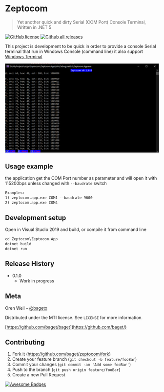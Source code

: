 # Zeptocom
> Yet another quick and dirty Serial (COM Port) Console Terminal, Written in .NET 5

[![GitHub license](https://img.shields.io/github/license/Naereen/StrapDown.js.svg)](https://github.com/baget/zeptocom/blob/master/LICENSE)
[![Github all releases](https://img.shields.io/github/downloads/Naereen/StrapDown.js/total.svg)](https://GitHub.com/baget/zeptocom/releases/)

This project is development to be quick in order to provide a console Serial terminal that run in Windows Console (command line)
it also support [Windows Terminal](https://github.com/microsoft/terminal)

![](img/screenshot1.png)

## Usage example

the application get the COM Port number as parameter and will open it with 115200bps unless changed with ```--baudrate``` switch

``` 
Examples:
1) zeptocom.app.exe COM1 --baudrate 9600
2) zeptocom.app.exe COM4
```

## Development setup

Open in Visual Studio 2019 and build, or compile it from command line

```
cd Zeptocom\Zeptocom.App
dotnet build
dotnet run
```

## Release History

* 0.1.0
    * Work in progress

## Meta

Oren Weil – [@bagetx](https://twitter.com/bagetx)

Distributed under the MTI license. See ``LICENSE`` for more information.

[https://github.com/baget/baget](https://github.com/baget/)

## Contributing

1. Fork it (<https://github.com/baget/zeptocom/fork>)
2. Create your feature branch (`git checkout -b feature/fooBar`)
3. Commit your changes (`git commit -am 'Add some fooBar'`)
4. Push to the branch (`git push origin feature/fooBar`)
5. Create a new Pull Request

[![Awesome Badges](https://img.shields.io/badge/badges-awesome-green.svg)](https://github.com/Naereen/badges)

<!-- Markdown link & img dfn's -->
[wiki]: https://github.com/baget/zeptocom/wiki



